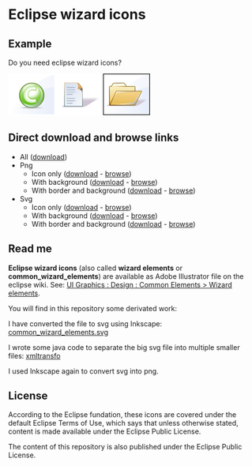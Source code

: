Eclipse wizard icons
====================

Example
-------
Do you need eclipse wizard icons?

![Class icon - With background][1]![Text document icon - Icon only][2]![Folder (open) icon - With border and background][3]


Direct download and browse links
--------------------------------
 * All ([download][4])
 * Png
   *  Icon only ([download][5] - [browse][6])
   *  With background ([download][7] - [browse][8])
   *  With border and background ([download][9] - [browse][10])
 * Svg
   *  Icon only ([download][11] - [browse][12])
   *  With background ([download][13] - [browse][14])
   *  With border and background ([download][15] - [browse][16])


Read me
-------
**Eclipse wizard icons** (also called **wizard elements** or **common_wizard_elements**) are available as Adobe Illustrator file on the eclipse wiki. See: [UI Graphics : Design : Common Elements > Wizard elements][17].

You will find in this repository some derivated work:

I have converted the file to svg using Inkscape: [common_wizard_elements.svg][18]

I wrote some java code to separate the big svg file into multiple smaller files: [xmltransfo][19]

I used Inkscape again to convert svg into png.


License
-------
According to the Eclipse fundation, these icons are covered under the default Eclipse Terms of Use, which says that unless otherwise stated, content is made available under the Eclipse Public License.

The content of this repository is also published under the Eclipse Public License.

  [1]: https://raw.githubusercontent.com/jmini/common_wizard_elements/master/resources/png/with_background/class.png
  [2]: https://raw.githubusercontent.com/jmini/common_wizard_elements/master/resources/png/icon_only/text_document.png
  [3]: https://raw.githubusercontent.com/jmini/common_wizard_elements/master/resources/png/with_border_and_background/folder_%28open%29.png
  [4]: http://dl.bintray.com/jmini/generic/common_wizard_elements_repo.zip
  [5]: http://dl.bintray.com/jmini/generic/common_wizard_elements_repo_png_icon_only.zip
  [6]: https://github.com/jmini/common_wizard_elements/tree/master/resources/png/icon_only
  [7]: http://dl.bintray.com/jmini/generic/common_wizard_elements_repo_png_with_background.zip
  [8]: https://github.com/jmini/common_wizard_elements/tree/master/resources/png/with_background
  [9]: http://dl.bintray.com/jmini/generic/common_wizard_elements_repo_png_with_border_and_background.zip
  [10]: https://github.com/jmini/common_wizard_elements/tree/master/resources/png/with_border_and_background
  [11]: http://dl.bintray.com/jmini/generic/common_wizard_elements_repo_svg_icon_only.zip
  [12]: https://github.com/jmini/common_wizard_elements/tree/master/resources/svg/icon_only
  [13]: http://dl.bintray.com/jmini/generic/common_wizard_elements_repo_svg_with_background.zip
  [14]: https://github.com/jmini/common_wizard_elements/tree/master/resources/svg/with_background
  [15]: http://dl.bintray.com/jmini/generic/common_wizard_elements_repo_svg_with_border_and_background.zip
  [16]: https://github.com/jmini/common_wizard_elements/tree/master/resources/svg/with_border_and_background
  [17]: https://wiki.eclipse.org/UI_Graphics_:_Design_:_Common_Elements#Wizard_elements
  [18]: https://github.com/jmini/common_wizard_elements/blob/master/resources/svg/common_wizard_elements.svg
  [19]: https://github.com/jmini/common_wizard_elements/tree/master/java/xmltransfo
